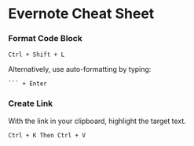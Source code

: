 # Evernote Cheat Sheet

### Format Code Block

```
Ctrl + Shift + L
```

Alternatively, use auto-formatting by typing:

````
``` + Enter
````

### Create Link

With the link in your clipboard, highlight the target text.

```
Ctrl + K Then Ctrl + V
```
